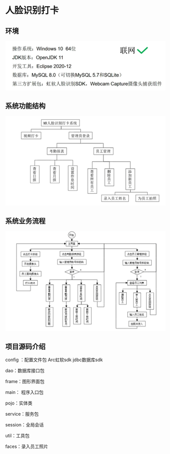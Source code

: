 

# 人脸识别打卡



## 环境

![image-20230420085910700](img/image-20230420085910700.png)







## 系统功能结构

![image-20230420090009215](img/image-20230420090009215.png)





## 系统业务流程

![image-20230420090138633](img/image-20230420090138633.png)





## 项目源码介绍

config ：配置文件包 Arc虹软sdk  jdbc数据库sdk

dao：数据库接口包

frame：图形界面包

main： 程序入口包

pojo：实体类

service：服务包

session：全局会话

util：工具包

faces：录入员工照片
